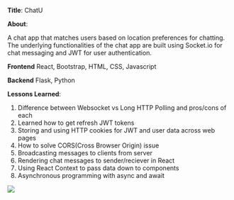 
**Title**: ChatU


**About**:

A chat app that matches users based on location preferences for chatting. The underlying functionalities of the chat app are built using Socket.io for chat messaging and JWT for user authentication.


**Frontend**
React, Bootstrap, HTML, CSS, Javascript

**Backend**
Flask, Python


**Lessons Learned**:
1) Difference between Websocket vs Long HTTP Polling and pros/cons of each
2) Learned how to get refresh JWT tokens
3) Storing and using HTTP cookies for JWT and user data across web pages
4) How to solve CORS(Cross Browser Origin) issue
5) Broadcasting messages to clients from server
6) Rendering chat messages to sender/reciever in React
7) Using React Context to pass data down to components
8) Asynchronous programming with async and await

![](https://thumbs.gfycat.com/AnchoredInfantileGosling-size_restricted.gif)
